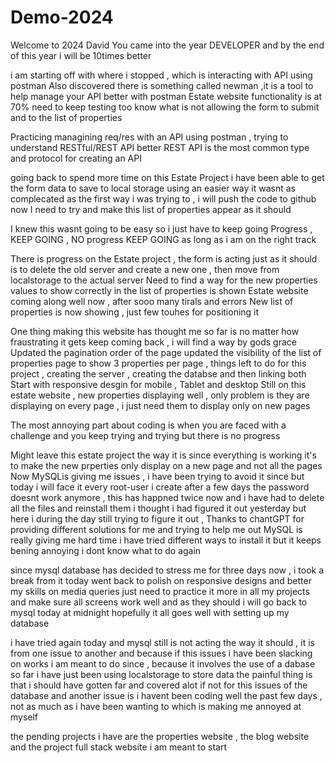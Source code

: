 # Demo-2024

Welcome to 2024 David You came into the year  DEVELOPER and by the end of this year i will be 10times better 


i am starting off with where i stopped , which is interacting with API using postman 
Also discovered there is something called newman ,it is a tool to help manage your API better with postman 
Estate website functionality is at 70% need to keep testing too know what is not allowing the form to submit and to the list of properties 

Practicing managining req/res with an API using postman , trying to understand RESTful/REST API better
REST API is the most common type and protocol for creating an API

going back to spend more time on this Estate Project
i have been able to get the form data to save to local storage using an easier way
it wasnt as complecated as the first way i was trying to , i will push the code to github now
I need to try and make this list of properties appear as it should

I knew this wasnt going to be easy so i just have to keep going 
Progress , KEEP GOING , NO progress KEEP GOING as long as i am on the right track 

There is progress on the Estate project , the form is acting just as it should
is to delete the old server and create a new one , then move from localstorage to the actual server
Need to find a way for the new properties values to show correctly in the list of properties is shown
Estate website coming along well now , after sooo many tirals and errors
New list of properties is now showing , just  few touhes for positioning it 

One thing making this website has thought me so far is no matter how fraustrating it gets keep coming back , i will find a way 
by gods grace 
Updated the pagination order of the page 
updated the visibility of the list of properties page to show 3 properties per page , 
things left to do for this project , creating the server , creating the databse and then linking both 
Start with responsive desgin for mobile , Tablet and desktop 
Still on this estate website , new properties displaying well , only problem is they are displaying on every page , i just need them to display only on new pages 

The most annoying part about coding is when you are faced with a challenge and you keep trying and trying but there is no progress 

Might leave this estate project the way it is since everything is working it's to make the new prperties only display on a new page and not all the pages  
Now MySQLis giving me issues , i have been trying to avoid it since but today i will face it
every root-user i create after a few days the password doesnt work anymore , this has happned twice now and i have had to delete all the files and reinstall them
i thought i had figured it out yesterday but here i during the day still trying to figure it out , Thanks to chantGPT for providing different solutions for me and trying to help me out
MySQL is really giving me hard time
i have tried different ways to install it but it keeps bening annoying 
i dont know what to do again 

since mysql database has decided to stress me for three days now , i took a break from it today 
went back to polish on responsive designs and better my skills on media queries
just need to practice it more in all my projects and make sure all screens work well and as they should 
i will go back to mysql today at midnight hopefully it all goes well with setting up my database 

i have tried again today and mysql still is not acting the way it should , it is from one issue to another
and because if this issues i have been slacking on works i am meant to do since , because it involves the use of a dabase 
so far i have just been using localstorage to store data 
the painful thing is that i should have gotten far and covered alot if not for this issues of the database 
and another issue is i havent been coding well the past few days , not as much as i have been wanting to which is making me annoyed at myself 

the pending projects i have are the properties website , the blog website and the project full stack website i am meant to start 
